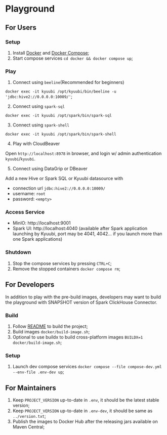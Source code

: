 Playground
===

## For Users

### Setup

1. Install [Docker](https://docs.docker.com/get-docker/) and [Docker Compose](https://docs.docker.com/compose/);
2. Start compose services `cd docker && docker compose up`;

### Play

1. Connect using `beeline`(Recommended for beginners)

`docker exec -it kyuubi /opt/kyuubi/bin/beeline -u 'jdbc:hive2://0.0.0.0:10009/'`;

2. Connect using `spark-sql`

`docker exec -it kyuubi /opt/spark/bin/spark-sql`

3. Connect using `spark-shell`

`docker exec -it kyuubi /opt/spark/bin/spark-shell`

4. Play with CloudBeaver

Open `http://localhost:8978` in browser, and login w/ admin authentication `kyuubi`/`kyuubi`.

5. Connect using DataGrip or DBeaver

Add a new Hive or Spark SQL or Kyuubi datasource with

- connection url `jdbc:hive2://0.0.0.0:10009/`
- username: `root`
- password: `<empty>`

### Access Service

- MinIO: http://localhost:9001
- Spark UI: http://localhost:4040 (available after Spark application launching by Kyuubi, port may be 4041, 4042... if you launch more than one Spark applications)

### Shutdown

1. Stop the compose services by pressing `CTRL+C`; 
2. Remove the stopped containers `docker compose rm`;

## For Developers

In addition to play with the pre-build images, developers may want to build the playground with SNAPSHOT version of Spark ClickHouse Connector.

### Build

1. Follow [README](../README.md#build) to build the project;
2. Build images `docker/build-image.sh`;
3. Optional to use buildx to build cross-platform images `BUILDX=1 docker/build-image.sh`;

### Setup

1. Launch dev compose services `docker compose --file compose-dev.yml --env-file .env-dev up`;

## For Maintainers

1. Keep `PROJECT_VERSION` up-to-date in `.env`, it should be the latest stable version;
2. Keep `PROJECT_VERSION` up-to-date in `.env-dev`, it should be same as `../version.txt`;
3. Publish the images to Docker Hub after the releasing jars available on Maven Central;
